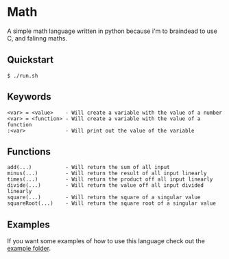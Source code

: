 # Math

A simple math language written in python because i'm to braindead to use C, and falinng maths.

## Quickstart
```shell
$ ./run.sh
```

## Keywords
```
<var> = <value>    - Will create a variable with the value of a number
<var> = <function> - Will create a variable with the value of a function
:<var>             - Will print out the value of the variable
```

## Functions
```
add(...)           - Will return the sum of all input
minus(...)         - Will return the result of all input linearly
times(...)         - Will return the product off all input linearly
divide(...)        - Will return the value off all input divided linearly
square(...)        - Will return the square of a singular value
squareRoot(...)    - Will return the square root of a singular value
```

## Examples

If you want some examples of how to use this language check out the <a href="https://github.com/Declan-Combley/math/tree/main/examples">example folder</a>.

